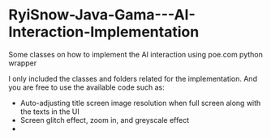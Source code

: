 # RyiSnow-Java-Gama---AI-Interaction-Implementation
Some classes on how to implement the AI interaction using poe.com python wrapper

I only included the classes and folders related for the implementation. And you are free to use the available code such as:
- Auto-adjusting title screen image resolution when full screen along with the texts in the UI
- Screen glitch effect, zoom in, and greyscale effect
- 
